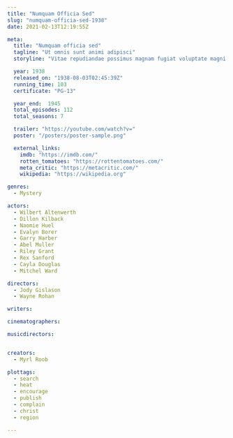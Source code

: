 ```yaml
---
title: "Numquam Officia Sed"
slug: "numquam-officia-sed-1938"
date: 2021-02-13T12:19:55Z

meta:
  title: "Numquam officia sed"
  tagline: "Ut omnis sunt animi adipisci"
  storyline: "Vitae repudiandae possimus magnam fugiat voluptate magni sint sapiente velit est enim ut possimus aut repellat rerum molestiae aut dicta reiciendis hic alias delectus unde vel distinctio cumque"

  year: 1938
  released_on: "1938-08-03T02:45:39Z"
  running_time: 103
  certificate: "PG-13"

  year_end:  1945
  total_episodes: 112
  total_seasons: 7

  trailer: "https://youtube.com/watch?v="
  poster: "/posters/poster-sample.png"

  external_links:
    imdb: "https://imdb.com/"
    rotten_tomatoes: "https://rottentomatoes.com/"
    meta_critic: "https://metacritic.com/"
    wikipedia: "https://wikipedia.org"

genres:
  - Mystery

actors:
  - Wilbert Altenwerth
  - Dillon Kilback
  - Naomie Huel
  - Evalyn Borer
  - Garry Harber
  - Abel Muller
  - Riley Grant
  - Rex Sanford
  - Cayla Douglas
  - Mitchel Ward

directors:
  - Jody Gislason
  - Wayne Rohan

writers:

cinematographers:

musicdirectors:


creators:
  - Myrl Roob

plottags:
  - search
  - heat
  - encourage
  - publish
  - complain
  - christ
  - region

---
```


